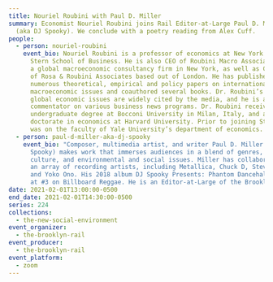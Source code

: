 ```yaml
---
title: Nouriel Roubini with Paul D. Miller
summary: Economist Nouriel Roubini joins Rail Editor-at-Large Paul D. Miller
  (aka DJ Spooky). We conclude with a poetry reading from Alex Cuff.
people:
  - person: nouriel-roubini
    event_bio: Nouriel Roubini is a professor of economics at New York University’s
      Stern School of Business. He is also CEO of Roubini Macro Associates, LLC,
      a global macroeconomic consultancy firm in New York, as well as Co-Founder
      of Rosa & Roubini Associates based out of London. He has published
      numerous theoretical, empirical and policy papers on international
      macroeconomic issues and coauthored several books. Dr. Roubini’s views on
      global economic issues are widely cited by the media, and he is a frequent
      commentator on various business news programs. Dr. Roubini received an
      undergraduate degree at Bocconi University in Milan, Italy, and a
      doctorate in economics at Harvard University. Prior to joining Stern, he
      was on the faculty of Yale University’s department of economics.
  - person: paul-d-miller-aka-dj-spooky
    event_bio: "Composer, multimedia artist, and writer Paul D. Miller (aka DJ
      Spooky) makes work that immerses audiences in a blend of genres, global
      culture, and environmental and social issues. Miller has collaborated with
      an array of recording artists, including Metallica, Chuck D, Steve Reich,
      and Yoko Ono. His 2018 album DJ Spooky Presents: Phantom Dancehall debuted
      at #3 on Billboard Reggae. He is an Editor-at-Large of the Brooklyn Rail."
date: 2021-02-01T13:00:00-0500
end_date: 2021-02-01T14:30:00-0500
series: 224
collections:
  - the-new-social-environment
event_organizer:
  - the-brooklyn-rail
event_producer:
  - the-brooklyn-rail
event_platform:
  - zoom
---
```

